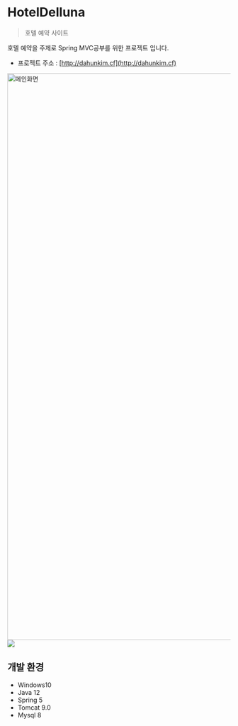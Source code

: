 # HotelDelluna
> 호텔 예약 사이트

호텔 예약을 주제로 Spring MVC공부를 위한 프로젝트 입니다.

* 프로젝트 주소 : [http://dahunkim.cf](http://dahunkim.cf)
<div>
  <img width="1280" alt="메인화면" src="https://user-images.githubusercontent.com/54925547/74709186-e5dd1c80-5261-11ea-881c-156026a70071.png">
</div

![](../header.png)

## 개발 환경
* Windows10
* Java 12
* Spring 5
* Tomcat 9.0
* Mysql 8
